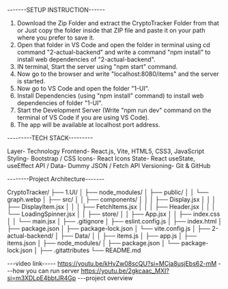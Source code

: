 -------SETUP INSTRUCTION------


1. Download the Zip Folder and extract the CryptoTracker Folder from that or Just copy the folder inside that ZIP file and paste it on your path where you prefer to save it.
2. Open that folder in VS Code and open the folder in terminal using cd command "2-actual-backend" and write a command "npm install" to install web dependencies of "2-actual-backend".
3. IN terminal, Start the server using "npm start" command.
4. Now go to the browser and write "localhost:8080/items" and the server is started.
5. Now go to VS Code and open the folder "1-UI".
6. Install Dependencies (using "npm install" command) to install web dependencies of folder "1-UI".
7. Start the Development Server (Write "npm run dev" command on the terminal of VS Code if you are using VS Code).
8. The app will be available at localhost port address.


---------TECH STACK---------

Layer-	Technology
Frontend-	React.js, Vite, HTML5, CSS3, JavaScript
Styling-	Bootstrap / CSS
Icons-	React Icons
State-	React useState, useEffect
API / Data-	Dummy JSON / Fetch API
Versioning-	Git & GitHub


--------Project Architecture-------

CryptoTracker/
├── 1.UI/
│   ├── node_modules/
│   ├── public/
│   │   └── graph.webp
│   ├── src/
│   │   ├── components/
│   │   │   ├── Display.jsx
│   │   │   ├── DisplayItem.jsx
│   │   │   ├── FetchItems.jsx
│   │   │   ├── Header.jsx
│   │   │   └── LoadingSpinner.jsx
│   │   ├── store/
│   │   ├── App.jsx
│   │   ├── index.css
│   │   └── main.jsx
│   ├── .gitignore
│   ├── eslint.config.js
│   ├── index.html
│   ├── package.json
│   ├── package-lock.json
│   └── vite.config.js
│
├── 2-actual-backend/
│   ├── Data/
│   │   ├── items.js
│   ├── app.js
│   ├── items.json
│   ├── node_modules/
│   ├── package.json
│   └── package-lock.json
│
├── .gitattributes
└── README.md



  ---video link-----
  https://youtu.be/kHvZw08scQU?si=MCja8usjEbs62-mM   ---how you can run server
  https://youtu.be/2gkcaac_MXI?si=m3XDLpE4bbtJR4Gp     ---project overview


